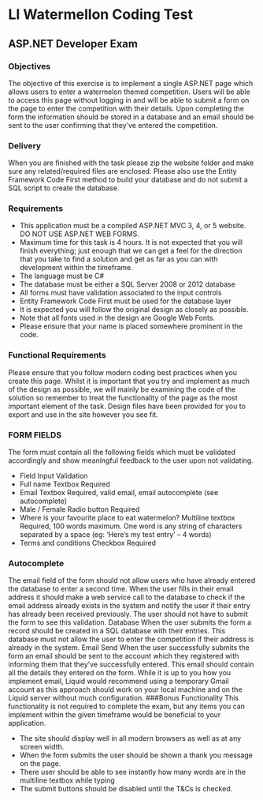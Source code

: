 # LI Watermellon Coding Test

## ASP.NET Developer Exam
### Objectives
The objective of this exercise is to implement a single ASP.NET page which allows users to enter a
watermelon themed competition. Users will be able to access this page without logging in and will be able to
submit a form on the page to enter the competition with their details. Upon completing the form the
information should be stored in a database and an email should be sent to the user confirming that they’ve
entered the competition.
### Delivery
When you are finished with the task please zip the website folder and make sure any related/required files
are enclosed. Please also use the Entity Framework Code First method to build your database and do not
submit a SQL script to create the database.
### Requirements
- This application must be a compiled ASP.NET MVC 3, 4, or 5 website. DO NOT USE ASP.NET
WEB FORMS.
- Maximum time for this task is 4 hours. It is not expected that you will finish everything; just enough
that we can get a feel for the direction that you take to find a solution and get as far as you can with
development within the timeframe.
- The language must be C#
- The database must be either a SQL Server 2008 or 2012 database
- All forms must have validation associated to the input controls
- Entity Framework Code First must be used for the database layer
- It is expected you will follow the original design as closely as possible.
- Note that all fonts used in the design are Google Web Fonts.
- Please ensure that your name is placed somewhere prominent in the code.
### Functional Requirements
Please ensure that you follow modern coding best practices when you create this page. Whilst it is important
that you try and implement as much of the design as possible, we will mainly be examining the code of the
solution so remember to treat the functionality of the page as the most important element of the task. Design
files have been provided for you to export and use in the site however you see fit. 
### FORM FIELDS
The form must contain all the following fields which must be validated accordingly and show meaningful
feedback to the user upon not validating.
- Field Input Validation
- Full name Textbox Required
- Email Textbox Required, valid email, email autocomplete (see autocomplete)
- Male / Female Radio button Required
- Where is your favourite place to eat watermelon? Multiline textbox Required, 100 words maximum. One word is any string of characters separated by a space (eg: ‘Here’s my test entry’ – 4 words)
- Terms and conditions Checkbox Required
### Autocomplete
The email field of the form should not allow users who have already entered the database to enter a second
time. When the user fills in their email address it should make a web service call to the database to check if
the email address already exists in the system and notify the user if their entry has already been received
previously. The user should not have to submit the form to see this validation.
Database
When the user submits the form a record should be created in a SQL database with their entries. This
database must not allow the user to enter the competition if their address is already in the system.
Email Send
When the user successfully submits the form an email should be sent to the account which they registered
with informing them that they’ve successfully entered. This email should contain all the details they entered
on the form. While it is up to you how you implement email, Liquid would recommend using a temporary
Gmail account as this approach should work on your local machine and on the Liquid server without much
configuration.
###Bonus Functionality
This functionality is not required to complete the exam, but any items you can implement within the given
timeframe would be beneficial to your application.
- The site should display well in all modern browsers as well as at any screen width.
- When the form submits the user should be shown a thank you message on the page.
- There user should be able to see instantly how many words are in the multiline textbox while typing
- The submit buttons should be disabled until the T&Cs is checked.
